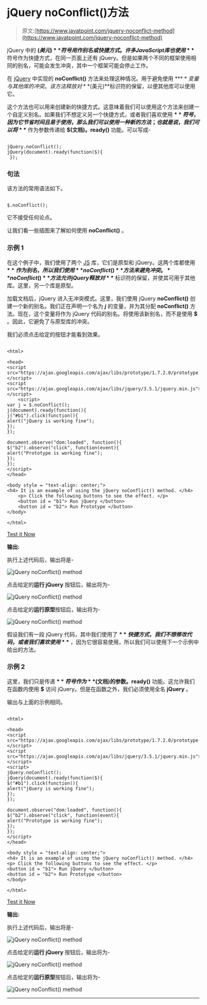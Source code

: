 # jQuery noConflict()方法

> 原文:[https://www.javatpoint.com/jquery-noconflict-method](https://www.javatpoint.com/jquery-noconflict-method)

jQuery 中的 **$(美元)**符号用作别名或快捷方式。许多 JavaScript 库也使用 **$** 符号作为快捷方式，在同一页面上还有 jQuery。但是如果两个不同的框架使用相同的别名，可能会发生冲突，其中一个框架可能会停止工作。

在 [jQuery](https://www.javatpoint.com/jquery-tutorial) 中实现的 **noConflict()** 方法来处理这种情况。用于避免使用 **$** 变量与其他库的冲突。该方法释放对 **$(美元)**标识符的保留，以便其他库可以使用它。

这个方法也可以用来创建新的快捷方式。这意味着我们可以使用这个方法来创建一个自定义别名。如果我们不想定义另一个快捷方式，或者我们喜欢使用 **$** 符号，因为它节省时间且易于使用，那么我们可以使用一种新的方法；也就是说，我们可以将 **$** 作为参数传递给 **$(文档)。ready()** 功能。可以写成-

```

jQuery.noConflict();
jQuery(document).ready(function($){
 });

```

### 句法

该方法的常用语法如下。

```

$.noConflict();

```

它不接受任何论点。

让我们看一些插图来了解如何使用 **noConflict()** 。

### 示例 1

在这个例子中，我们使用了两个 [JS](https://www.javatpoint.com/javascript-tutorial) 库，它们是原型和 jQuery。这两个库都使用 **$** 作为别名，所以我们使用 **noConflict()** 方法来避免冲突。 **noConflict()** 方法允许 jQuery 释放对 **$** 标识符的保留，并使其可用于其他库。这里，另一个库是原型。

加载文档后，jQuery 进入无冲突模式。这里，我们使用 jQuery **noConflict()** 创建一个新的别名。我们正在声明一个名为 ***j*** 的变量，并为其分配 **noConflict()** 方法。现在，这个变量将作为 jQuery 代码的别名。将使用该新别名，而不是使用 **$** 。因此，它避免了与原型库的冲突。

我们必须点击给定的按钮才能看到效果。

```

<html> 

<head> 
<script src="https://ajax.googleapis.com/ajax/libs/prototype/1.7.2.0/prototype.js"></script>
<script src="https://ajax.googleapis.com/ajax/libs/jquery/3.5.1/jquery.min.js"></script>
	<script> 
var j = $.noConflict();
j(document).ready(function(){
j("#b1").click(function(){
alert("jQuery is working fine");
});
});

document.observe("dom:loaded", function(){
$("b2").observe("click", function(event){
alert("Prototype is working fine");
});
});
</script>
</head> 

<body style = "text-align: center;"> 
<h4> It is an example of using the jQuery noConflict() method. </h4>
	<p> Click the following buttons to see the effect. </p>
	<button id = "b1"> Run jQuery </button> 
	<button id = "b2"> Run Prototype </button>
</body> 

</html> 

```

[Test it Now](https://www.javatpoint.com/oprweb/test.jsp?filename=jquery-noconflict-method1)

**输出:**

执行上述代码后，输出将是-

![jQuery noConflict() method](img/8814cba41b3144062c8865b16e811a01.png)

点击给定的**运行 jQuery** 按钮后，输出将为-

![jQuery noConflict() method](img/80b96f49756b6a6390fa34d1bb340989.png)

点击给定的**运行原型**按钮后，输出将为-

![jQuery noConflict() method](img/424256fca637ae1e6007ecaaae02e414.png)

假设我们有一段 jQuery 代码，其中我们使用了 **$** 快捷方式，我们不想修改代码，或者我们喜欢使用 **$** ，因为它很容易使用，所以我们可以使用下一个示例中给出的方法。

### 示例 2

这里，我们只是传递 **$** 符号作为 **$(文档)的参数。ready()** 功能。这允许我们在函数内使用 **$** 访问 jQuery。但是在函数之外，我们必须使用全名 **jQuery** 。

输出与上面的示例相同。

```

<html>

<head>
<script src="https://ajax.googleapis.com/ajax/libs/prototype/1.7.2.0/prototype.js"></script>
<script src="https://ajax.googleapis.com/ajax/libs/jquery/3.5.1/jquery.min.js"></script>
<script>
jQuery.noConflict();
jQuery(document).ready(function($){
$("#b1").click(function(){
alert("jQuery is working fine");
});
});

document.observe("dom:loaded", function(){
$("b2").observe("click", function(event){
alert("Prototype is working fine");
});
});
</script>
</head>

<body style = "text-align: center;">
<h4> It is an example of using the jQuery noConflict() method. </h4>
<p> Click the following buttons to see the effect. </p>
<button id = "b1"> Run jQuery </button>
<button id = "b2"> Run Prototype </button>
</body>

</html>

```

[Test it Now](https://www.javatpoint.com/oprweb/test.jsp?filename=jquery-noconflict-method2)

**输出:**

执行上述代码后，输出将是-

![jQuery noConflict() method](img/2e720285484d0e92f0b31bfcf33590e1.png)

点击给定的**运行 jQuery** 按钮后，输出将为-

![jQuery noConflict() method](img/d4321c01a7143f837b5ba75ae786790b.png)

点击给定的**运行原型**按钮后，输出将为-

![jQuery noConflict() method](img/8b1c083fec744926d4e1ad9b38caa814.png)

* * *